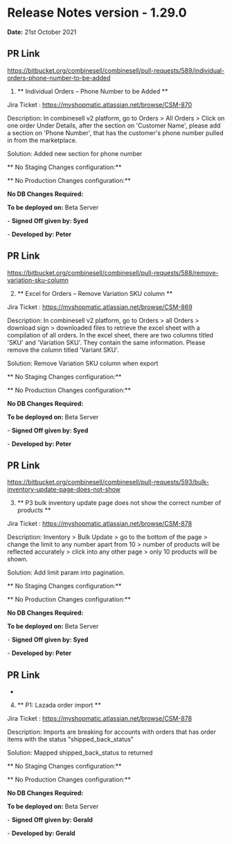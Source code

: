 # Release Notes version - 1.29.0

**Date:** 21st October 2021

## PR Link
https://bitbucket.org/combinesell/combinesell/pull-requests/589/individual-orders-phone-number-to-be-added

1. ** Individual Orders – Phone Number to be Added **

Jira Ticket : https://myshopmatic.atlassian.net/browse/CSM-870

Description:
In combinesell v2 platform, go to Orders > All Orders > Click on one order Under Details, after the section on 'Customer Name', please add a section on 'Phone Number', that has the customer's phone number pulled in from the marketplace. 

Solution: Added new section for phone number

** No Staging Changes configuration:**

** No Production Changes configuration:**

**No DB Changes Required:**

**To be deployed on:** Beta Server

\- **Signed Off given by: Syed**

\- **Developed by: Peter**

## PR Link
https://bitbucket.org/combinesell/combinesell/pull-requests/588/remove-variation-sku-column

2. ** Excel for Orders – Remove Variation SKU column **

Jira Ticket : https://myshopmatic.atlassian.net/browse/CSM-869

Description:
In combinesell v2 platform, go to Orders > all Orders > download sign > downloaded files to retrieve the excel sheet with a compilation of all orders. In the excel sheet, there are two columns titled 'SKU' and 'Variation SKU'. They contain the same information. Please remove the column titled 'Variant SKU'.

Solution: Remove Variation SKU column when export

** No Staging Changes configuration:**

** No Production Changes configuration:**

**No DB Changes Required:**

**To be deployed on:** Beta Server

\- **Signed Off given by: Syed**

\- **Developed by: Peter**

## PR Link
https://bitbucket.org/combinesell/combinesell/pull-requests/593/bulk-inventory-update-page-does-not-show

3. ** P3 bulk inventory update page does not show the correct number of products **

Jira Ticket : https://myshopmatic.atlassian.net/browse/CSM-878

Description:
Inventory > Bulk Update > go to the bottom of the page > change the limit to any number apart from 10 > number of products will be reflected accurately > click into any other page > only 10 products will be shown.

Solution: Add limit param into pagination.

** No Staging Changes configuration:**

** No Production Changes configuration:**

**No DB Changes Required:**

**To be deployed on:** Beta Server

\- **Signed Off given by: Syed**

\- **Developed by: Peter**

## PR Link
-

4. ** P1: Lazada order import **

Jira Ticket : https://myshopmatic.atlassian.net/browse/CSM-878

Description:
Imports are breaking for accounts with orders that has order items with the status "shipped_back_status"

Solution: Mapped shipped_back_status to returned

** No Staging Changes configuration:**

** No Production Changes configuration:**

**No DB Changes Required:**

**To be deployed on:** Beta Server

\- **Signed Off given by: Gerald**

\- **Developed by: Gerald**
